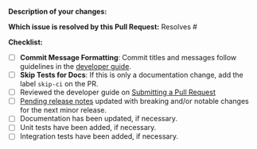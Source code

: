 <!-- Please take a look at our Contributing documentation before submitting a Pull Request!
https://rook.io/docs/rook/latest/Contributing/development-flow/

Thank you for contributing to Rook! -->

**Description of your changes:**

**Which issue is resolved by this Pull Request:**
Resolves #

**Checklist:**

- [ ] **Commit Message Formatting**: Commit titles and messages follow guidelines in the [developer guide](https://rook.io/docs/rook/latest/Contributing/development-flow/#commit-structure).
- [ ] **Skip Tests for Docs**: If this is only a documentation change, add the label `skip-ci` on the PR.
- [ ] Reviewed the developer guide on [Submitting a Pull Request](https://rook.io/docs/rook/latest/Contributing/development-flow/#submitting-a-pull-request)
- [ ] [Pending release notes](https://github.com/rook/rook/blob/master/PendingReleaseNotes.md) updated with breaking and/or notable changes for the next minor release.
- [ ] Documentation has been updated, if necessary.
- [ ] Unit tests have been added, if necessary.
- [ ] Integration tests have been added, if necessary.
